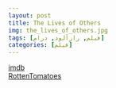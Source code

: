 ```yaml
---
layout: post
title: The Lives of Others
img: the_lives_of_others.jpg
tags: [فیلم, رازآلود, درام]
categories: [فیلم]
---
```


[imdb](https://www.imdb.com/title/tt0405094)  
[RottenTomatoes](https://www.rottentomatoes.com/m/the_lives_of_others)